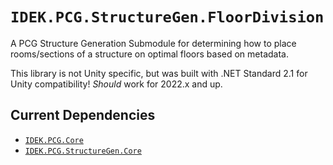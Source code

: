 # `IDEK.PCG.StructureGen.FloorDivision`

A PCG Structure Generation Submodule for determining how to place rooms/sections of a structure on optimal floors based on metadata.

This library is not Unity specific, but was built with .NET Standard 2.1 for Unity compatibility! 
*Should* work for 2022.x and up.

## Current Dependencies

- [`IDEK.PCG.Core`](https://github.com/vertigomaster/idek-pcg-core) 
- [`IDEK.PCG.StructureGen.Core` ](https://github.com/vertigomaster/idek-pcg-structure-gen)
